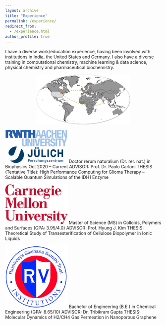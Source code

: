 ```yaml
---
layout: archive
title: "Experience"
permalink: /experience/
redirect_from: 
  - /experience.html
author_profile: true
---
```


I have a diverse work/education experience, having been involved with institutions in India, the United States and Germany. I also have a diverse training in computational chemistry, machine learning & data science, physical chemistry and pharmaceutical biochemistry.

<p align="center">
<img src="../images/Experience.jpg"  width="60%" height="40%">
</p>

<img src="../images/rwth_fzj.png"  width="40%" height="20%"> Doctor rerum naturalium (Dr. rer. nat.) in Biophysics	Oct 2020 – Current
ADVISOR: Prof. Dr. Paolo Carloni
THESIS (Tentative Title): High Performance Computing for Glioma Therapy – Scalable Quantum Simulations of the IDH1 Enzyme

<img src="../images/cmu.png"  width="40%" height="20%">  Master of Science (MS) in Colloids, Polymers and Surfaces (GPA: 3.95/4.0)
ADVISOR: Prof. Hyung J. Kim
THESIS: Theoretical Study of Transesterification of Cellulose Biopolymer in Ionic Liquids

<img src="../images/rv.png"  width="40%" height="20%"> Bachelor of Engineering (B.E.) in Chemical Engineering (GPA: 8.65/10)
ADVISOR: Dr. Tribikram Gupta
THESIS: Molecular Dynamics of H2/CH4 Gas Permeation in Nanoporous Graphene
